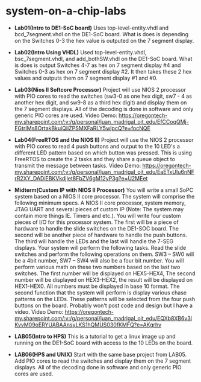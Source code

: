# system-on-a-chip-labs

* __Lab01(Intro to DE1-SoC board)__ 
Uses top-level-entity.vhdl and bcd_7segment.vhdl on the DE1-SoC board. What is does is depending on the Switches 0-3 the hex value is outputed on the 7 segment display.

* __Lab02(Intro Using VHDL)__ 
Used top-level-entity.vhdl, bsc_7segment.vhdl, and add_bothSW.vhdl on the DE1-SoC board. What is does is output Switches 4-7 as hex on 7 segment display #4 and Switches 0-3 as hex on 7 segment display #2. It then takes these 2 hex values and outputs them on 7 segment display #1 and #0. 

* __Lab03(Nios II Softcore Processor)__ 
Project will use NIOS 2 processor with PIO cores to read the switches (sw3-0 as one hex digit, sw7 - 4 as another hex digit, and sw9-8 as a third hex digit) and display them on the 7 segment displays. All of the decoding is done in software and only generic PIO cores are used.
Video Demo: https://oregontech-my.sharepoint.com/:v:/g/personal/juan_madrigal_oit_edu/EfCCoqQMj-FGtrIMs8OrtakBkuiQiiZPSMXFaRLY5wIpcQ?e=focNQE

* __Lab04(FreeRTOS and the NIOS II)__ 
Project will use the NIOS 2 processor with PIO cores to read  4 push buttons and output to the 10 LED's a different LED pattern based on which button was pressed. This is using FreeRTOS to create the 2 tasks and they share a queue object to transmit the message between tasks.
Video Demo: https://oregontech-my.sharepoint.com/:v:/g/personal/juan_madrigal_oit_edu/EaETxUIu6nNFrR2XY_DADiEBKVkdjIet8FbZV6gM12yP3g?e=U2MEet

* __Midterm(Custom IP with NIOS II Processor)__ You will write a small SoPC system based on a NIOS II core processor. The system will comprise the following minimum specs. A NIOS II core processor, system memory, JTAG UART and several pieces of custom IP (Note: The system may contain more things IE. Timers and etc.). You will write four custom pieces of I/O for this processor system. The first will be a piece of hardware to handle the slide switches on the DE1-SOC board. The second will be another piece of hardware to handle the push buttons. The third will handle the LEDs and the last will handle the 7-SEG displays. Your system will perform the following tasks. Read the slide switches and perform the following operations on them. SW3 – SW0 will be a 4bit number, SW7 – SW4 will also be a four bit number. You will perform various math on these two numbers based on the last two switches. The first number will be displayed on HEX5-HEX4, The second number will be displayed on HEX3-HEX2, the result will be displayed on HEX1-HEX0. All numbers must be displayed in base 10 format. The second function that the system will perform is display various chase patterns on the LEDs. These patterns will be selected from the four push buttons on the board. Probably won't post code and design but I have a video.
Video Demo: https://oregontech-my.sharepoint.com/:v:/g/personal/juan_madrigal_oit_edu/EQXb8XB6v3lKvvM09oERYUABAAnsyLKS1hQMUS030fKMFQ?e=AKgrhv

* __LAB05(Intro to HPS)__ This is a tutorial to get a linux image up and running on the DE1-SoC board with access to the 10 LEDs on the board.

* __LAB06(HPS and UNIX)__ Start with the same base project from LAB05. Add PIO cores to read the switches and display them on the 7 segment displays. All of the decoding done in software and only generic PIO cores are used.

